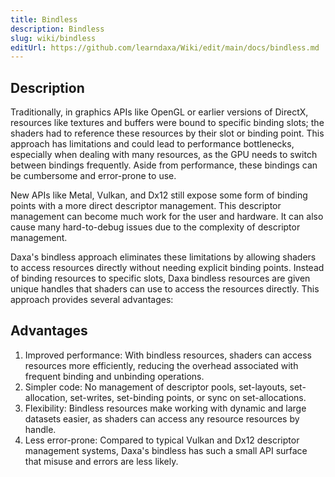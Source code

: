 ```yaml
---
title: Bindless
description: Bindless
slug: wiki/bindless
editUrl: https://github.com/learndaxa/Wiki/edit/main/docs/bindless.md
---
```


## Description

Traditionally, in graphics APIs like OpenGL or earlier versions of DirectX, resources like textures and buffers were bound to specific binding slots; the shaders had to reference these resources by their slot or binding point. This approach has limitations and could lead to performance bottlenecks, especially when dealing with many resources, as the GPU needs to switch between bindings frequently. Aside from performance, these bindings can be cumbersome and error-prone to use.

New APIs like Metal, Vulkan, and Dx12 still expose some form of binding points with a more direct descriptor management. This descriptor management can become much work for the user and hardware. It can also cause many hard-to-debug issues due to the complexity of descriptor management.

Daxa's bindless approach eliminates these limitations by allowing shaders to access resources directly without needing explicit binding points. Instead of binding resources to specific slots, Daxa bindless resources are given unique handles that shaders can use to access the resources directly. This approach provides several advantages:

## Advantages

1. Improved performance: With bindless resources, shaders can access resources more efficiently, reducing the overhead associated with frequent binding and unbinding operations.
2. Simpler code: No management of descriptor pools, set-layouts, set-allocation, set-writes, set-binding points, or sync on set-allocations.
3. Flexibility: Bindless resources make working with dynamic and large datasets easier, as shaders can access any resource resources by handle.
4. Less error-prone: Compared to typical Vulkan and Dx12 descriptor management systems, Daxa's bindless has such a small API surface that misuse and errors are less likely.

